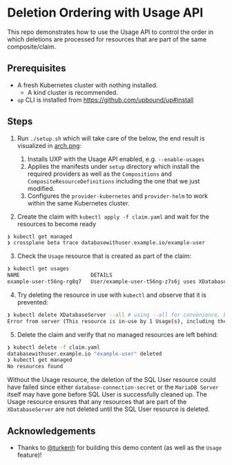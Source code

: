 # Deletion Ordering with Usage API

This repo demonstrates how to use the Usage API to control the order in which
deletions are processed for resources that are part of the same composite/claim.

## Prerequisites

* A fresh Kubernetes cluster with nothing installed.
  * A kind cluster is recommended.
* `up` CLI is installed from https://github.com/upbound/up#install

## Steps

1. Run `./setup.sh` which will take care of the below, the end result is visualized in [arch.png](./arch.png):
   1. Installs UXP with the Usage API enabled, e.g. `--enable-usages`
   2. Applies the manifests under `setup` directory which install the required providers
   as well as the `Compositions` and `CompositeResourceDefinitions` including the one that we just modified.
   3. Configures the `provider-kubernetes` and `provider-helm` to work within the same Kubernetes cluster.

2. Create the claim with `kubectl apply -f claim.yaml` and wait for the resources to become ready

```bash
❯ kubectl get managed
❯ crossplane beta trace databasewithuser.example.io/example-user
```

3. Check the `Usage` resource that is created as part of the claim:

```bash
❯ kubectl get usages
NAME                       DETAILS                                                                       READY   AGE
example-user-t56ng-rg8q7   User/example-user-t56ng-z7s6j uses XDatabaseServer/example-user-t56ng-jgv4j   True    5s
```

4. Try deleting the resource in use with `kubectl` and observe that it is prevented:

```bash
❯ kubectl delete XDatabaseServer --all # using --all for convenience, but you can also specify the name
Error from server (This resource is in-use by 1 Usage(s), including the Usage "example-user-t56ng-rg8q7" by resource User/example-user-t56ng-z7s6j.): admission webhook "nousages.apiextensions.crossplane.io" denied the request: This resource is in-use by 1 Usage(s), including the Usage "example-user-t56ng-rg8q7" by resource User/example-user-t56ng-z7s6j.
```

5. Delete the claim and verify that no managed resources are left behind:

```bash
❯ kubectl delete -f claim.yaml
databasewithuser.example.io "example-user" deleted
❯ kubectl get managed
No resources found
```

Without the Usage resource, the deletion of the SQL User resource could have
failed since either `database-connection-secret` or the `MariaDB Server` itself
may have gone before SQL User is successfully cleaned up. The Usage resource ensures
that any resources that are part of the `XDatabaseServer` are not deleted until the
SQL User resource is deleted.

## Acknowledgements

* Thanks to [@turkenh](https://github.com/turkenh) for building this demo content (as well as the `Usage` feature)!